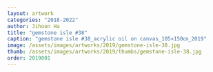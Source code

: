 ```yaml
---
layout: artwork
categories: "2018-2022"
author: Jihoon Ha
title: "gemstone isle #38"
caption: "gemstone isle #38_acrylic oil on canvas_105×150㎝_2019"
image: /assets/images/artworks/2019/gemstone-isle-38.jpg
thumb: /assets/images/artworks/2019/thumbs/gemstone-isle-38.jpg
order: 2019001
---
```

